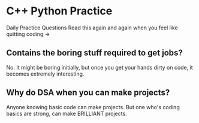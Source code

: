 # C++ Python Practice
Daily Practice Questions
Read this again and again when you feel like quitting coding ->
## Contains the boring stuff required to get jobs?
No. It might be boring initially, but once you get your hands dirty on code, it becomes extremely interesting.
## Why do DSA when you can make projects?
Anyone knowing basic code can make projects. But one who's coding basics are strong, can make BRILLIANT projects.
